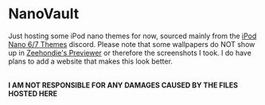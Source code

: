 # NanoVault
Just hosting some iPod nano themes for now, sourced mainly from the <a href="https://discord.gg/yFwefCdh76">iPod Nano 6/7 Themes</a> discord.
Please note that some wallpapers do NOT show up in <a href="https://nano.zeehondie.net/n7g_theme_previewer/">Zeehondie's Previewer</a> or therefore the screenshots I took.
I do have plans to add a website that makes this look better.

<br>
<b>I AM NOT RESPONSIBLE FOR ANY DAMAGES CAUSED BY THE FILES HOSTED HERE</b>
